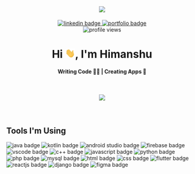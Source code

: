 <div id="header" align="center">
  <img src="https://media.giphy.com/media/M9gbBd9nbDrOTu1Mqx/giphy.gif" width="100"/>
  <br/>
  <br/>
  <div id="badges">
    <a href="https://www.linkedin.com/in/himanshu-goyal24/" target="_blank">
      <img src="https://img.shields.io/badge/LinkedIn-blue?style=for-the-badge&logo=linkedin&logoColor=white" alt="linkedin badge"/>
    </a>
    <a href="https://himanshu240601.github.io/portfolio/" target="_blank">
      <img src="https://img.shields.io/badge/Portfolio-222222?style=for-the-badge&logo=About.me&logoColor=white" alt="portfolio badge"/>
    </a>
  </div>
  <img src="https://komarev.com/ghpvc/?username=himanshu240601&style=flat-square&color=blue" alt="profile views"/>
</div>

<h1 align="center">
  Hi <img src="https://raw.githubusercontent.com/ABSphreak/ABSphreak/master/gifs/Hi.gif" width="26px">,
  I'm Himanshu
</h1>

<h4 align="center">
  Writing Code 👨‍💻 | Creating Apps 🚀
</h4>
<br/>
<br/>
<div align="center">
   <img src = "https://github-readme-streak-stats.herokuapp.com?user=himanshu240601&theme=dark&hide_border=true&date_format=M%20j%5B%2C%20Y%5D"/>
</div>
<br/>
<br/>
<h2> Tools I'm Using</h2>
<p align="left">
  <img src="https://img.shields.io/badge/Java-f8981d?style=for-the-badge&logo=java&logoColor=white" alt="java badge"/>
  <img src="https://img.shields.io/badge/Kotlin-b71fe8?style=for-the-badge&logo=kotlin&logoColor=white" alt="kotlin badge"/>
  <img src="https://img.shields.io/badge/Android_Studio-4de090?style=for-the-badge&logo=android-studio&logoColor=white" alt="android studio badge"/>
  <img src="https://img.shields.io/badge/Firebase-ffcc2d?style=for-the-badge&logo=firebase&logoColor=black" alt="firebase badge"/>
  <img src="https://img.shields.io/badge/Visual_Studio-006db0?style=for-the-badge&logo=visual%20studio%20code&logoColor=white" alt="vscode badge"/>
  
  <img src="https://img.shields.io/badge/C%2B%2B-00599c?style=for-the-badge&logo=c%2B%2B&logoColor=white" alt="c++ badge"/>
  <img src="https://img.shields.io/badge/Javascript-f0db4f?style=for-the-badge&logo=javascript&logoColor=black" alt="javascript badge"/>
  <img src="https://img.shields.io/badge/Python-306998?style=for-the-badge&logo=python&logoColor=white" alt="python badge"/>
  <img src="https://img.shields.io/badge/Php-787cb4?style=for-the-badge&logo=php&logoColor=white" alt="php badge"/>
  <img src="https://img.shields.io/badge/Mysql-edede9?style=for-the-badge&logo=mysql&logoColor=black" alt="mysql badge"/>
  
  <img src="https://img.shields.io/badge/Html-dd4b25?style=for-the-badge&logo=html5&logoColor=white" alt="html badge"/>
  <img src="https://img.shields.io/badge/Css-264de4?style=for-the-badge&logo=css3&logoColor=white" alt="css badge"/>
  
  <img src="https://img.shields.io/badge/Flutter-54c5f8?style=for-the-badge&logo=flutter&logoColor=white" alt="flutter badge"/>
  <img src="https://img.shields.io/badge/Reactjs-222222?style=for-the-badge&logo=react&logoColor=white" alt="reactjs badge"/>
  <img src="https://img.shields.io/badge/Django-103e2e?style=for-the-badge&logo=django&logoColor=white" alt="django badge"/>
  
  <img src="https://img.shields.io/badge/Figma-a259ff?style=for-the-badge&logo=figma&logoColor=white" alt="figma badge"/>
</p>


